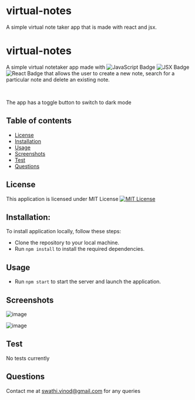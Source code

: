 # virtual-notes
A simple virtual note taker app that is made with react and jsx.

# virtual-notes
A simple virtual notetaker app made with ![JavaScript Badge](https://img.shields.io/badge/JavaScript-F7DF1E?style=for-the-badge&logo=javascript&logoColor=black)  ![JSX Badge](https://img.shields.io/badge/JSX-61DAFB?style=for-the-badge&logo=react&logoColor=white)  ![React Badge](https://img.shields.io/badge/React-61DAFB?style=for-the-badge&logo=react&logoColor=white) that allows the user to create a new note, search for a particular note and delete an existing note. 

<br>

The app has a toggle button to switch to dark mode


## Table of contents
- [License](#License)
- [Installation](#Installation)
- [Usage](#Usage)
- [Screenshots](#Screenshots)
- [Test](#Test) 
- [Questions](#Questions)

## License 
This application is licensed under MIT License
[![MIT License](https://img.shields.io/badge/License-MIT-blue.svg)](https://opensource.org/licenses/MIT)

## Installation:
To install application locally, follow these steps:

* Clone the repository to your local machine.
* Run `npm install` to install the required dependencies.


## Usage
* Run `npm start` to start the server and launch the application.

## Screenshots
![image](https://github.com/SwathiVinod19/Notetaker-app/assets/129353324/b6d4d2a9-4a1f-4025-a0df-173620b8c3f3)

![image](https://github.com/SwathiVinod19/Notetaker-app/assets/129353324/f2faee4e-3f24-49b9-a11d-b66278fe0d65)


## Test
No tests currently

## Questions
Contact me at [swathi.vinod@gmail.com](swathi.vinod@gmail.com) for any queries


